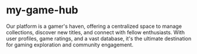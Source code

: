 # my-game-hub
Our platform is a gamer's haven, offering a centralized space to manage collections, discover new titles, and connect with fellow enthusiasts. With user profiles, game ratings, and a vast database, it's the ultimate destination for gaming exploration and community engagement.
